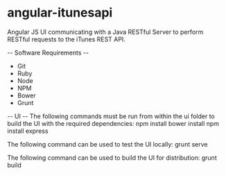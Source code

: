 angular-itunesapi
=================

Angular JS UI communicating with a Java RESTful Server to perform RESTful requests to the iTunes REST API.

-- Software Requirements --
- Git
- Ruby
- Node
- NPM
- Bower
- Grunt

-- UI --
The following commands must be run from within the ui folder to build the UI with the required dependencies:
npm install
bower install
npm install express

The following command can be used to test the UI locally:
grunt serve

The following command can be used to build the UI for distribution:
grunt build